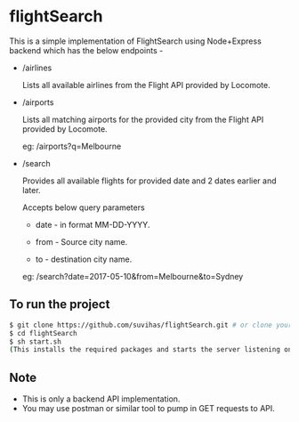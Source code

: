 # flightSearch

This is a simple implementation of FlightSearch using Node+Express backend which has the below endpoints -  

- /airlines
  
  Lists all available airlines from the Flight API provided by Locomote.
- /airports
  
  Lists all matching airports for the provided city from the Flight API provided by Locomote.

  eg: /airports?q=Melbourne

- /search
  
  Provides all available flights for provided date and 2 dates earlier and later.

  Accepts below query parameters
  
  - date - in format MM-DD-YYYY.
  
  - from - Source city name.
  
  - to - destination city name.

  eg: /search?date=2017-05-10&from=Melbourne&to=Sydney

## To run the project

```sh
$ git clone https://github.com/suvihas/flightSearch.git # or clone your own fork
$ cd flightSearch
$ sh start.sh
(This installs the required packages and starts the server listening on port 3000)

```
## Note
- This is only a backend API implementation. 
- You may use postman or similar tool to pump in GET requests to API.
